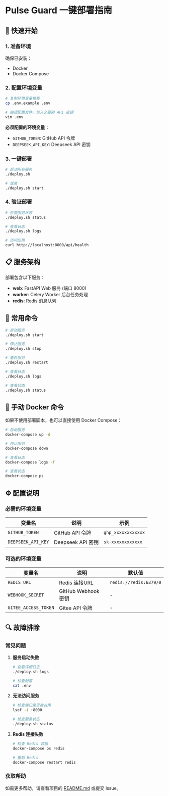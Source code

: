 # Pulse Guard 一键部署指南

## 🚀 快速开始

### 1. 准备环境

确保已安装：
- Docker
- Docker Compose

### 2. 配置环境变量

```bash
# 复制环境变量模板
cp .env.example .env

# 编辑配置文件，填入必要的 API 密钥
vim .env
```

**必须配置的环境变量：**
- `GITHUB_TOKEN`: GitHub API 令牌
- `DEEPSEEK_API_KEY`: Deepseek API 密钥

### 3. 一键部署

```bash
# 启动所有服务
./deploy.sh

# 或者
./deploy.sh start
```

### 4. 验证部署

```bash
# 检查服务状态
./deploy.sh status

# 查看日志
./deploy.sh logs

# 访问应用
curl http://localhost:8000/api/health
```

## 📋 服务架构

部署包含以下服务：
- **web**: FastAPI Web 服务 (端口 8000)
- **worker**: Celery Worker 后台任务处理
- **redis**: Redis 消息队列

## 🔧 常用命令

```bash
# 启动服务
./deploy.sh start

# 停止服务
./deploy.sh stop

# 重启服务
./deploy.sh restart

# 查看日志
./deploy.sh logs

# 查看状态
./deploy.sh status
```

## 🔧 手动 Docker 命令

如果不使用部署脚本，也可以直接使用 Docker Compose：

```bash
# 启动服务
docker-compose up -d

# 停止服务
docker-compose down

# 查看日志
docker-compose logs -f

# 查看状态
docker-compose ps
```

## ⚙️ 配置说明

### 必需的环境变量

| 变量名 | 说明 | 示例 |
|--------|------|------|
| `GITHUB_TOKEN` | GitHub API 令牌 | `ghp_xxxxxxxxxxxx` |
| `DEEPSEEK_API_KEY` | Deepseek API 密钥 | `sk-xxxxxxxxxxxx` |

### 可选的环境变量

| 变量名 | 说明 | 默认值 |
|--------|------|--------|
| `REDIS_URL` | Redis 连接URL | `redis://redis:6379/0` |
| `WEBHOOK_SECRET` | GitHub Webhook 密钥 | - |
| `GITEE_ACCESS_TOKEN` | Gitee API 令牌 | - |

## 🔍 故障排除

### 常见问题

1. **服务启动失败**
   ```bash
   # 查看详细日志
   ./deploy.sh logs

   # 检查配置
   cat .env
   ```

2. **无法访问服务**
   ```bash
   # 检查端口是否被占用
   lsof -i :8000

   # 检查服务状态
   ./deploy.sh status
   ```

3. **Redis 连接失败**
   ```bash
   # 检查 Redis 容器
   docker-compose ps redis

   # 重启 Redis
   docker-compose restart redis
   ```

### 获取帮助

如需更多帮助，请查看项目的 [README.md](README.md) 或提交 Issue。
